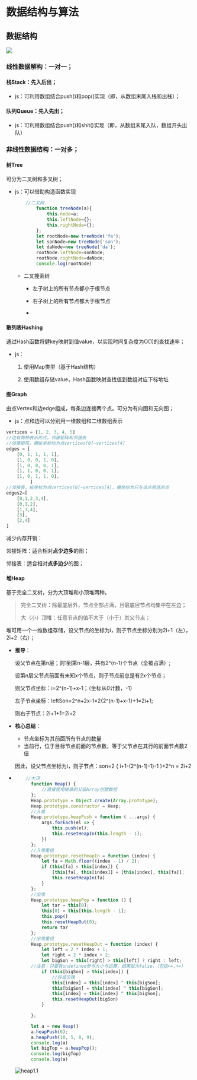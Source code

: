 # 数据结构与算法

## 数据结构

![](https://pic.leetcode-cn.com/1599638810-SZDwfK-Picture1.png)

### 线性数据解构：一对一；

#### 栈Stack：先入后出；

- js：可利用数组结合push()和pop()实现（即，从数组末尾入栈和出栈）；

#### 队列Queue：先入先出；

- js：可利用数组结合push()和shit()实现（即，从数组末尾入队，数组开头出队）

### 非线性数据结构：一对多；

#### 树Tree

可分为二叉树和多叉树；

- js：可以借助构造函数实现
  
  ```javascript
      //二叉树
          function treeNode(a){
              this.node=a;
              this.leftNode={};
              this.rightNode={};
          };
          let rootNode=new treeNode('fa');
          let sonNode=new treeNode('son');
          let daNode=new treeNode('da');
          rootNode.leftNode=sonNode;
          rootNode.rightNode=daNode;
          console.log(rootNode)
  ```
  
  * 二叉搜索树
    
    - 左子树上的所有节点都小于根节点
    
    - 右子树上的所有节点都大于根节点
    * 

#### 散列表Hashing

通过Hash函数将健key映射到值value，以实现时间复杂度为O(1)的查找速率；

- js：
  
  1. 使用Map类型（基于Hash结构）
  
  2. 使用数组存储value，Hash函数映射查找值到数组对应下标地址 

#### 图Graph

由点Vertex和边edge组成，每条边连接两个点。可分为有向图和无向图；

- js：点和边可以分别用一维数组和二维数组表示

```javascript
vertices = [1, 2, 3, 4, 5]
//边有两种表示形式，邻接矩阵和邻接表
//邻接矩阵，横纵坐标均为点vertices[0]~vertices[4]
edges = [
    [0, 1, 1, 1, 1],
    [1, 0, 0, 1, 0],
    [1, 0, 0, 0, 1],
    [1, 1, 0, 0, 1],
    [1, 0, 1, 1, 0],
         ]
//邻接表，纵坐标为点vertices[0]~vertices[4]，横坐标为只与该点相连的点
edges2=[
    [0,1,2,3,4],
    [0,1,2],
    [1,3,4],
    [3],
    [2,4]
]
```

减少内存开销：

邻接矩阵：适合相对**点少边多**的图；

邻接表：适合相对**点多边少**的图；

#### 堆Heap

基于完全二叉树，分为大顶堆和小顶堆两种。

> 完全二叉树：除最底层外，节点全部占满，且最底层节点均集中在左边；
> 
> 大（小）顶堆：任意节点的值不大于（小于）其父节点；

​        堆可用一个一维数组存储，设父节点的坐标为i，则子节点坐标分别为2i+1（左），2i+2（右）；

- **推导**：
  
  设父节点在第n层；则1到第n-1层，共有2^(n-1)个节点（全被占满）;
  
  设第n层父节点前面有未知x个节点，则子节点前总是有2x个节点；
  
  则父节点坐标：i=2^(n-1)+x-1；（坐标从0计数，-1）
  
  左子节点坐标：leftSon=2^n+2x-1=2{2^(n-1)+x-1}+1=2i+1;
  
  则右子节点：2i+1+1=2i+2

- **核心总结**：
  
  - 节点坐标为其前面所有节点的数量
  - 当前行，位于目标节点前面的节点数，等于父节点在其行的前面节点数2倍
  
  因此，设父节点坐标为i，则子节点：son=2 { i+1-(2^(n-1)-1)-1 }+2^n = 2i+2

- ```javascript
      //大顶
        function Heap() {
            //直接使用继承的父级Array创建数组
        };
        Heap.prototype = Object.create(Array.prototype);
        Heap.prototype.constructor = Heap;
        //入堆
        Heap.prototype.heapPush = function ( ...args) {
            args.forEach(el => {
                this.push(el);
                this.resetHeapIn(this.length - 1);
            })
        };
        //入堆重组
        Heap.prototype.resetHeapIn = function (index) {
            let fa = Math.floor((index - 1) / 2);
            if (this[fa] < this[index]) {
                [this[fa], this[index]] = [this[index], this[fa]];
                this.resetHeapIn(fa)
            }
        };
        //出堆
        Heap.prototype.heapPop = function () {
            let tar = this[0];
            this[0] = this[this.length - 1];
            this.pop()
            this.resetHeapOut(0);
            return tar
        };
        //出堆重组
        Heap.prototype.resetHeapOut = function (index) {
            let left = 2 * index + 1;
            let right = 2 * index + 2;
            let bigSon = this[right] > this[left] ? right : left;
        //注意：只要有undefined参与大小与运算，结果就为false，（包括<=,>=）
            if (this[bigSon] > this[index]) {
                //异或交换
                this[index] = this[index] ^ this[bigSon];
                this[bigSon] = this[index] ^ this[bigSon];
                this[index] = this[index] ^ this[bigSon];
                this.resetHeapOut(bigSon)
            }
  
        };
  
        let a = new Heap()
        a.heapPush(6);
        a.heapPush(10, 5, 8, 9);
        console.log(a)
        let bigTop = a.heapPop();
        console.log(bigTop)
        console.log(a)
  ```
  
  ![heap1.1](https://github.com/For-JHao/For-JHao.github.io/blob/main/myNote/note/learningNotes/img/%E6%95%B0%E6%8D%AE%E8%A7%A3%E6%9E%84%E4%B8%8E%E7%AE%97%E6%B3%95/heap1.1.png?raw=true)
